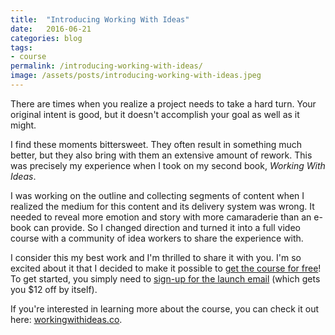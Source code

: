 ```yaml
---
title:  "Introducing Working With Ideas"
date:   2016-06-21
categories: blog
tags:
- course
permalink: /introducing-working-with-ideas/
image: /assets/posts/introducing-working-with-ideas.jpeg
---
```

There are times when you realize a project needs to take a hard turn. Your original intent is good, but it doesn't accomplish your goal as well as it might.
<!--more-->

I find these moments bittersweet. They often result in something much better, but they also bring with them an extensive amount of rework. This was precisely my experience when I took on my second book, _Working With Ideas_.

I was working on the outline and collecting segments of content when I realized the medium for this content and its delivery system was wrong. It needed to reveal more emotion and story with more camaraderie than an e-book can provide. So I changed direction and turned it into a full video course with a community of idea workers to share the experience with.

I consider this my best work and I'm thrilled to share it with you. I'm so excited about it that I decided to make it possible to [get the course for free](http://pre.workingwithideas.co)! To get started, you simply need to [sign-up for the launch email](http://pre.workingwithideas.co) (which gets you $12 off by itself).

If you're interested in learning more about the course, you can check it out here: [workingwithideas.co](https://workingwithideas.co).